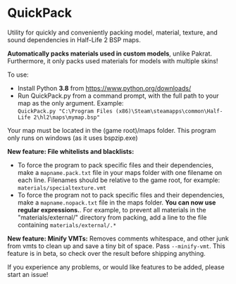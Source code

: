 # QuickPack
Utility for quickly and conveniently packing model, material, texture, and sound dependencies in Half-Life 2 BSP maps.

**Automatically packs materials used in custom models**, unlike Pakrat. Furthermore, it only packs used materials for models with multiple skins!

To use:  
* Install Python **3.8** from https://www.python.org/downloads/  
* Run QuickPack.py from a command prompt, with the full path to your map as the only argument. Example:  
`QuickPack.py "C:\Program Files (x86)\Steam\steamapps\common\Half-Life 2\hl2\maps\mymap.bsp"`

Your map must be located in the (game root)/maps folder. This program only runs on windows (as it uses bspzip.exe)

**New feature: File whitelists and blacklists:**
* To force the program to pack specific files and their dependencies, make a `mapname.pack.txt` file in your maps folder with one filename on each line. Filenames should be relative to the game root, for example: `materials/specialtexture.vmt`
* To force the program not to pack specific files and their dependencies, make a `mapname.nopack.txt` file in the maps folder. **You can now use regular expressions.**. For example, to prevent all materials in the "materials/external/" directory from packing, add a line to the file containing `materials/external/.*`

**New feature: Minify VMTs:**
Removes comments whitespace, and other junk from vmts to clean up and save a tiny bit of space. Pass `--minify-vmt`. This feature is in beta, so check over the result before shipping anything.

If you experience any problems, or would like features to be added, please start an issue!
